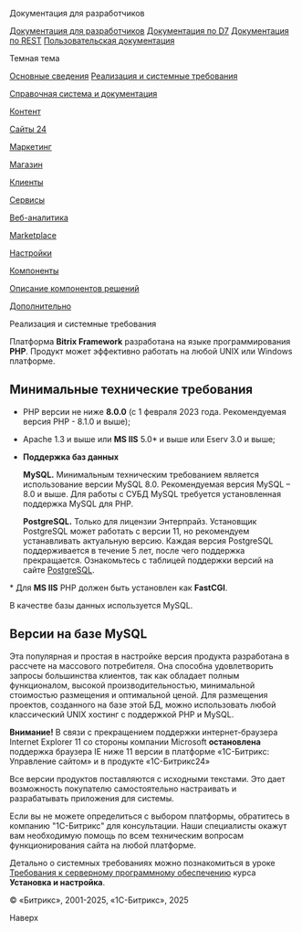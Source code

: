 Документация для разработчиков

[Документация для разработчиков](https://dev.1c-bitrix.ru/api_help/)
[Документация по D7](https://dev.1c-bitrix.ru/api_d7/)
[Документация по REST](https://dev.1c-bitrix.ru/rest_help/)
[Пользовательская документация](https://dev.1c-bitrix.ru/user_help/)

Темная тема

[Основные сведения](/user_help/index.php)
[Реализация и системные требования](/user_help/reqintro.php)

[Справочная система и документация](/user_help/help/index.php)

[Контент](/user_help/content/index.php)

[Сайты 24](/user_help/sites24/index.php)

[Маркетинг](/user_help/marketing/index.php)

[Магазин](/user_help/store/index.php)

[Клиенты](/user_help/clients/index.php)

[Сервисы](/user_help/service/index.php)

[Веб-аналитика](/user_help/statistic/index.php)

[Marketplace](/user_help/marketplace/index.php)

[Настройки](/user_help/settings/index.php)

[Компоненты](/user_help/components/index.php)

[Описание компонентов решений](/user_help/description_decisions/index.php)

[Дополнительно](/user_help/additional/index.php)

Реализация и системные требования

Платформа **Bitrix Framework** разработана на языке программирования **PHP**. Продукт может эффективно работать на любой UNIX или Windows платформе.

## Минимальные технические требования

* PHP версии не ниже **8.0.0** (с 1 февраля 2023 года. Рекомендуемая версия PHP - 8.1.0 и выше);
* Apache 1.3 и выше или **MS IIS** 5.0\* и выше или Eserv 3.0 и выше;
* **Поддержка баз данных**

  **MySQL.** Минимальным техническим требованием является использование версии MySQL 8.0. Рекомендуемая версия MySQL – 8.0 и выше. Для работы с СУБД MySQL требуется установленная поддержка MySQL для PHP.

  **PostgreSQL.** Только для лицензии Энтерпрайз. Установщик PostgreSQL может работать с версии 11, но рекомендуем устанавливать актуальную версию. Каждая версия PostgreSQL поддерживается в течение 5 лет, после чего поддержка прекращается. Ознакомьтесь с таблицей поддержки версий на сайте [PostgreSQL](https://www.postgresql.org/support/versioning/).

\* Для  **MS IIS** PHP должен быть установлен как **FastCGI**.

В качестве базы данных используется MySQL.

## Версии на базе MySQL

Эта популярная и простая в настройке версия продукта разработана в рассчете на массового потребителя. Она способна удовлетворить запросы большинства клиентов, так как обладает полным функционалом, высокой производительностью, минимальной стоимостью размещения и оптимальной ценой. Для размещения проектов, созданного на базе этой БД, можно использовать любой классический UNIX хостинг с поддержкой PHP и MySQL.

  
  

**Внимание!** В связи с прекращением поддержки интернет-браузера Internet Explorer 11 со стороны компании Microsoft **остановлена** поддержка браузера IE ниже 11 версии в платформе «1С-Битрикс: Управление сайтом» и в продукте «1С-Битрикс24»

  
  

Все версии продуктов поставляются с исходными текстами. Это дает возможность покупателю самостоятельно настраивать и разрабатывать приложения для системы.

Если вы не можете определиться с выбором платформы, обратитесь в компанию "1C-Битрикс" для консультации. Наши специалисты окажут вам необходимую помощь по всем техническим вопросам функционирования сайта на любой платформе.

Детально о системных требованиях можно познакомиться в уроке [Требования к серверному программному обеспечению](https://dev.1c-bitrix.ru/learning/course/index.php?COURSE_ID=135&LESSON_ID=2593) курса **Установка и настройка**.

© «Битрикс», 2001-2025, «1С-Битрикс», 2025

Наверх